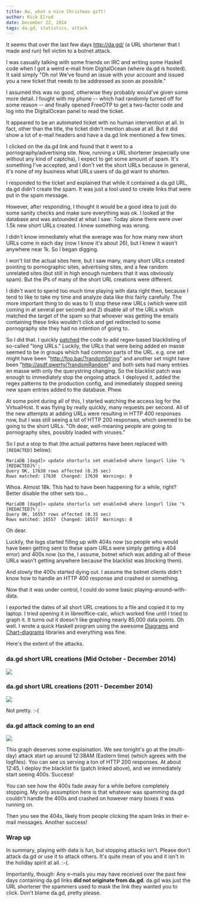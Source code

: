 ```yaml
---
title: Aw, what a nice Christmas gift!
author: Rick Elrod
date: December 22, 2014
tags: da.gd, statistics, attack
---
```


It seems that over the last few days http://da.gd/ (a URL shortener that I made
and run) fell victim to a botnet attack.

I was casually talking with some friends on IRC and writing some Haskell code
when I got a weird e-mail from DigitalOcean (where da.gd is hosted). It said
simply "Oh no! We've found an issue with your account and issued you a new
ticket that needs to be addressed as soon as possible."

I assumed this was no good, otherwise they probably would've given some more
detail. I fought with my phone -- which had randomly turned off for some
reason -- and finally opened FreeOTP to get a two-factor code and log into the
DigitalOcean panel to read the ticket.

It appeared to be an automated ticket with no human intervention at all. In
fact, other than the title, the ticket didn't mention abuse at all. But it did
show a lot of e-mail headers and have a da.gd link mentioned a few times.

I clicked on the da.gd link and found that it went to a pornography/advertising
site. Now, running a URL shortener (especially one without any kind of captcha),
I expect to get some amount of spam. It's something I've accepted, and I don't
vet the short URLs because in general, it's none of my business what URLs users
of da.gd want to shorten.

I responded to the ticket and explained that while it contained a da.gd URL,
da.gd didn't create the spam. It was just a tool used to create links that were
put in the spam message.

However, after responding, I thought it would be a good idea to just do some
sanity checks and make sure everything was ok. I looked at the database and was
astounded at what I saw: Today alone there were over 1.5k new short URLs
created. I knew something was wrong.

I didn't know immediately what the average was for how many new short URLs come
in each day (now I know it's about 26), but I knew it wasn't anywhere near 1k.
So I began digging.

I won't list the actual sites here, but I saw many, many short URLs created
pointing to pornographic sites, advertising sites, and a few random unrelated
sites (but still in high enough numbers that it was obviously spam). But the IPs
of many of the short URL creations were different.

I didn't want to spend too much time playing with data right then, because I
tend to like to take my time and analyze data like this fairly carefully. The
more important thing to do was to 1) stop these new URLs (which were still
coming in at several per second) and 2) disable all of the URLs which matched
the target of the spam so that whoever was getting the emails containing these
links wouldn't click and get redirected to some pornography site they had no
intention of going to.

So I did that. I quickly
[patched](https://github.com/relrod/dagd/commit/8132b530f45c42544ab019522bb207fc6f6eb236)
the code to add regex-based blacklisting of so-called "long URLs." Luckily, the
URLs that were being added en masse seemed to be in groups which had common
parts of the URL. e.g. one set might have been "http://foo.bar/?randomString"
and another set might have been "http://asdf.qwerty/?randomRandom" and both sets
had many entries en masse with only the querystring changing. So the blacklist
patch was enough to immediately stop the ongoing attack. I deployed it, added
the regex patterns to the production config, and immediately stopped seeing new
spam entries added to the database. Phew.

At some point during all of this, I started watching the access log for the
VirtualHost. It was flying by really quickly, many requests per second. All of
the new attempts at adding URLs were resulting in HTTP 400 responses now, but
I was still seeing a lot of HTTP 200 responses, which seemed to be going to the
short URLs. "Oh dear, well-meaning people are going to pornography sites,
possibly loaded with viruses."

So I put a stop to that (the actual patterns have been replaced with
`[REDACTED]` below):

```
MariaDB [dagd]> update shorturls set enabled=0 where longurl like '%[REDACTED]%';
Query OK, 17630 rows affected (0.35 sec)
Rows matched: 17630  Changed: 17630  Warnings: 0
```

Whoa. Almost 18k. This had to have been happening for a while, right? Better
disable the other sets too...

```
MariaDB [dagd]> update shorturls set enabled=0 where longurl like '%[REDACTED]%';
Query OK, 16557 rows affected (0.35 sec)
Rows matched: 16557  Changed: 16557  Warnings: 0
```

Oh dear.

Luckily, the logs started filling up with 404s now (so people who would have
been getting sent to these spam URLs were simply getting a 404 error) and 400s
now (so the, I assume, botnet which was adding all of these URLs wasn't getting
anywhere because the blacklist was blocking them).

And slowly the 400s started dying out. I assume the botnet clients didn't know
how to handle an HTTP 400 response and crashed or something.

Now that it was under control, I could do some basic playing-around-with-data.

I exported the dates of all short URL creations to a file and copied it to my
laptop. I tried opening it in libreoffice-calc, which worked fine until I tried
to graph it. It turns out it doesn't like graphing nearly 85,000 data points. Oh
well. I wrote a quick Haskell program using the awesome
[Diagrams](https://hackage.haskell.org/package/diagrams) and
[Chart-diagrams](https://hackage.haskell.org/package/Chart-diagrams) libraries
and everything was fine.

Here's the extent of the attacks.

### da.gd short URL creations (Mid October - December 2014)

<img src="http://images.srv1.elrod.me/dagd_attack_oct-through-dec.svg" />

### da.gd short URL creations (2011 - December 2014)

<img src="http://images.srv1.elrod.me/dagd_attack_2011-through-2014.svg" />

Not pretty. :-(

### da.gd attack coming to an end

<img src="http://images.srv1.elrod.me/dagd_attack_stopping.svg" />

This graph deserves some explaination. We see tonight's go at the (multi-day)
attack start up around 12:38AM (Eastern time) (which agrees with the logfiles).
You can see us serving a ton of HTTP 200 responses. At about 12:45, I deploy the
blacklist fix (patch linked above), and we immediately start seeing 400s.
Success!

You can see how the 400s fade away for a while before completely stopping. My
only assumption here is that whatever was spamming da.gd couldn't handle the
400s and crashed on however many boxes it was running on.

Then you see the 404s, likely from people clicking the spam links in their
e-mail messages. Another success!

### Wrap up

In summary, playing with data is fun, but stopping attacks isn't. Please don't
attack da.gd or use it to attack others. It's quite mean of you and it isn't in
the holiday spirit at all. :-(.

Importantly, though: Any e-mails you may have received over the past few days
containing da.gd links **did not originate from da.gd**. da.gd was just the URL
shortener the spammers used to mask the link they wanted you to click. Don't
blame da.gd, pretty please.
